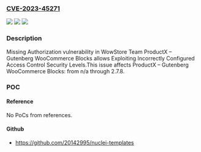 ### [CVE-2023-45271](https://cve.mitre.org/cgi-bin/cvename.cgi?name=CVE-2023-45271)
![](https://img.shields.io/static/v1?label=Product&message=ProductX%20%E2%80%93%20Gutenberg%20WooCommerce%20Blocks&color=blue)
![](https://img.shields.io/static/v1?label=Version&message=n%2Fa&color=blue)
![](https://img.shields.io/static/v1?label=Vulnerability&message=CWE-862%20Missing%20Authorization&color=brighgreen)

### Description

Missing Authorization vulnerability in WowStore Team ProductX – Gutenberg WooCommerce Blocks allows Exploiting Incorrectly Configured Access Control Security Levels.This issue affects ProductX – Gutenberg WooCommerce Blocks: from n/a through 2.7.8.

### POC

#### Reference
No PoCs from references.

#### Github
- https://github.com/20142995/nuclei-templates

